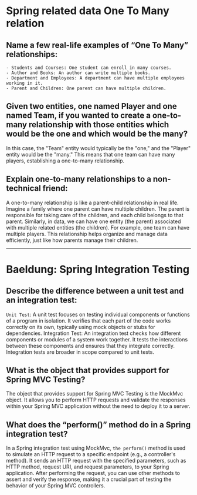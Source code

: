 
# Spring related data One To Many relation 

## Name a few real-life examples of “One To Many” relationships:

    - Students and Courses: One student can enroll in many courses.
    - Author and Books: An author can write multiple books.
    - Department and Employees: A department can have multiple employees working in it.
    - Parent and Children: One parent can have multiple children.

## Given two entities, one named Player and one named Team, if you wanted to create a one-to-many relationship with those entities which would be the one and which would be the many?

In this case, the "Team" entity would typically be the "one," and the "Player" entity would be the "many." This means that one team can have many players, establishing a one-to-many relationship.

## Explain one-to-many relationships to a non-technical friend:

A one-to-many relationship is like a parent-child relationship in real life. Imagine a family where one parent can have multiple children. The parent is responsible for taking care of the children, and each child belongs to that parent. Similarly, in data, we can have one entity (the parent) associated with multiple related entities (the children). For example, one team can have multiple players. This relationship helps organize and manage data efficiently, just like how parents manage their children.

--- 

# Baeldung: Spring Integration Testing

## Describe the difference between a unit test and an integration test:

`Unit Test`: A unit test focuses on testing individual components or functions of a program in isolation. It verifies that each part of the code works correctly on its own, typically using mock objects or stubs for dependencies.
Integration Test: An integration test checks how different components or modules of a system work together. It tests the interactions between these components and ensures that they integrate correctly. Integration tests are broader in scope compared to unit tests.

## What is the object that provides support for Spring MVC Testing?

The object that provides support for Spring MVC Testing is the MockMvc object. It allows you to perform HTTP requests and validate the responses within your Spring MVC application without the need to deploy it to a server.

## What does the “perform()” method do in a Spring integration test?

In a Spring integration test using MockMvc, `the perform()` method is used to simulate an HTTP request to a specific endpoint (e.g., a controller's method). It sends an HTTP request with the specified parameters, such as HTTP method, request URI, and request parameters, to your Spring application. After performing the request, you can use other methods to assert and verify the response, making it a crucial part of testing the behavior of your Spring MVC controllers.
